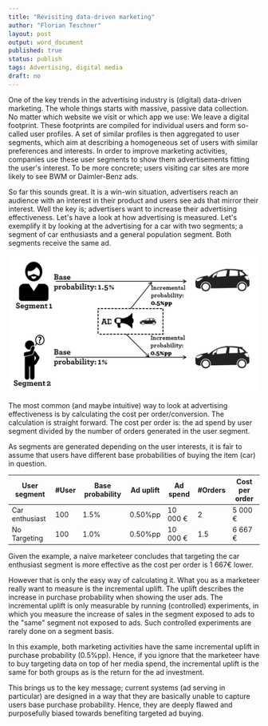 ```yaml
---
title: "Revisiting data-driven marketing"
author: "Florian Teschner"
layout: post
output: word_document
published: true
status: publish
tags: Advertising, digital media
draft: no
---
```

 
 
One of the key trends in the advertising industry is (digital) data-driven marketing. The whole things starts with massive, passive data collection. No matter which website we visit or which app we use: We leave a digital footprint. These footprints are compiled for individual users and form so-called user profiles. A set of similar profiles is then aggregated to user segments, which aim at describing a homogeneous set of users with similar preferences and interests. In order to improve marketing activities, companies use these user segments to show them advertisements fitting the user's interest. To be more concrete; users visiting car sites are more likely to see BWM or Daimler-Benz ads. 


 
So far this sounds great. It is a win-win situation, advertisers reach an audience with an interest in their product and users see ads that mirror their interest.
Well the key is; advertisers want to increase their advertising effectiveness. Let's have a look at how advertising is measured. Let's exemplify it by looking at the advertising for a car with two segments; a segment of car enthusiasts and a general population segment. Both segments receive the same ad.
 
![An example of two user segments](/figures/targeting.png)
 
The most common (and maybe intuitive) way to look at advertising effectiveness is by calculating the cost per order/conversion. The calculation is straight forward. The cost per order is: the ad spend by user segment divided by the number of orders generated in the user segment.
 
As segments are generated depending on the user interests, it is fair to assume that users have different base probabilities of buying the item (car) in question.
 
 
| User segment | #User | Base probability |  Ad uplift  | Ad spend | #Orders | Cost per order           |
|--------------|-------|------------------|-------------|----------|---------|--------------------------|
|Car enthusiast| 100   | 1.5%             | 0.50%pp     | 10 000 € | 2       |                 5 000 €  |
| No Targeting | 100   | 1.0%             | 0.50%pp     | 10 000 € | 1.5     |                 6 667 €  |
 
Given the example, a naive marketeer concludes that targeting the car enthusiast segment is more effective as the cost per order is 1 667€ lower.
 
However that is only the easy way of calculating it. What you as a marketeer really want to measure is the incremental uplift. The uplift describes the increase in purchase probability when showing the user ads. The incremental uplift is only measurable by running (controlled) experiments, in which you measure the increase of sales in the segment exposed to ads to the "same" segment not exposed to ads. Such controlled experiments are rarely done on a segment basis.
 
In this example, both marketing activities have the same incremental uplift in purchase probability (0.5%pp). Hence, if you ignore that the marketeer have to buy targeting data on top of her media spend, the incremental uplift is the same for both groups as is the return for the ad investment.
 
This brings us to the key message; current systems (ad serving in particular) are designed in a way that they are basically unable to capture users base purchase probability. Hence, they are deeply flawed and purposefully biased towards benefiting targeted ad buying.
 
 
 
